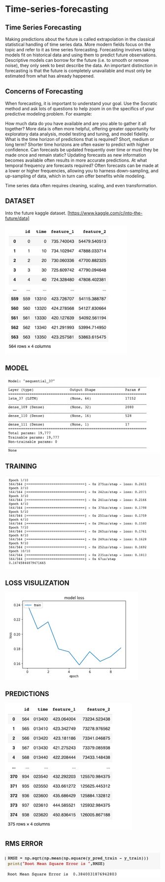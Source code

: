 # Time-series-forecasting


## **Time Series Forecasting**

  Making predictions about the future is called extrapolation in the classical statistical handling of time series data. More modern fields focus on the topic and refer to it as time series forecasting. Forecasting involves taking models fit on historical data and using them to predict future observations. Descriptive models can borrow for the future (i.e. to smooth or remove noise), they only seek to best describe the data. An important distinction in forecasting is that the future is completely unavailable and must only be estimated from what has already happened.


## **Concerns of Forecasting**

  When forecasting, it is important to understand your goal. Use the Socratic method and ask lots of questions to help zoom in on the specifics of your predictive modeling problem. For example:

How much data do you have available and are you able to gather it all together? More data is often more helpful, offering greater opportunity for exploratory data analysis, model testing and tuning, and model fidelity.
What is the time horizon of predictions that is required? Short, medium or long term? Shorter time horizons are often easier to predict with higher confidence.
Can forecasts be updated frequently over time or must they be made once and remain static? Updating forecasts as new information becomes available often results in more accurate predictions.
At what temporal frequency are forecasts required? Often forecasts can be made at a lower or higher frequencies, allowing you to harness down-sampling, and up-sampling of data, which in turn can offer benefits while modeling.

Time series data often requires cleaning, scaling, and even transformation.


## **DATASET**

Into the future kaggle dataset. [https://www.kaggle.com/c/into-the-future/data]

<img src="Images/1.png">


## **MODEL**

<img src="Images/2.png">


## **TRAINING**

<img src="Images/3.png">


## **LOSS VISULIZATION**

<img src="Images/4.png">


## **PREDICTIONS**

<img src="Images/5.png">


## **RMS ERROR**

<img src="Images/6.png">
